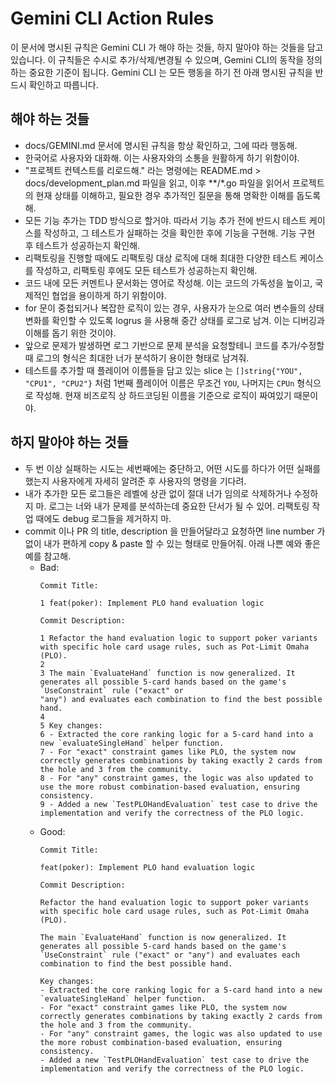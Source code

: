 # Gemini CLI Action Rules

이 문서에 명시된 규칙은 Gemini CLI 가 해야 하는 것들, 하지 말아야 하는 것들을 담고 있습니다. 이 규칙들은 수시로 추가/삭제/변경될 수 있으며, Gemini CLI의 동작을 정의하는 중요한 기준이 됩니다. Gemini CLI 는 모든 행동을 하기 전 아래 명시된 규칙을 반드시 확인하고 따릅니다.

## 해야 하는 것들

- docs/GEMINI.md 문서에 명시된 규칙을 항상 확인하고, 그에 따라 행동해.
- 한국어로 사용자와 대화해. 이는 사용자와의 소통을 원활하게 하기 위함이야.
- "프로젝트 컨텍스트를 리로드해." 라는 명령에는 README.md > docs/development_plan.md 파일을 읽고, 이후 **/*.go 파일을 읽어서 프로젝트의 현재 상태를 이해하고, 필요한 경우 추가적인 질문을 통해 명확한 이해를 돕도록 해.
- 모든 기능 추가는 TDD 방식으로 할거야. 따라서 기능 추가 전에 반드시 테스트 케이스를 작성하고, 그 테스트가 실패하는 것을 확인한 후에 기능을 구현해. 기능 구현 후 테스트가 성공하는지 확인해.
- 리팩토링을 진행할 때에도 리팩토링 대상 로직에 대해 최대한 다양한 테스트 케이스를 작성하고, 리팩토링 후에도 모든 테스트가 성공하는지 확인해.
- 코드 내에 모든 커멘트나 문서화는 영어로 작성해. 이는 코드의 가독성을 높이고, 국제적인 협업을 용이하게 하기 위함이야.
- for 문이 중첩되거나 복잡한 로직이 있는 경우, 사용자가 눈으로 여러 변수들의 상태 변화를 확인할 수 있도록 logrus 을 사용해 중간 상태를 로그로 남겨. 이는 디버깅과 이해를 돕기 위한 것이야.
- 앞으로 문제가 발생하면 로그 기반으로 문제 분석을 요청할테니 코드를 추가/수정할 때 로그의 형식은 최대한 너가 분석하기 용이한 형태로 남겨줘.
- 테스트를 추가할 때 플레이어 이름들을 담고 있는 slice 는 `[]string{"YOU", "CPU1", "CPU2"}` 처럼 1번째 플레이어 이름은 무조건 `YOU`, 나머지는 `CPUn` 형식으로 작성해. 현재 비즈로직 상 하드코딩된 이름을 기준으로 로직이 짜여있기 때문이야.

## 하지 말아야 하는 것들

- 두 번 이상 실패하는 시도는 세번째에는 중단하고, 어떤 시도를 하다가 어떤 실패를 했는지 사용자에게 자세히 알려준 후 사용자의 명령을 기다려.
- 내가 추가한 모든 로그들은 레벨에 상관 없이 절대 너가 임의로 삭제하거나 수정하지 마. 로그는 너와 내가 문제를 분석하는데 중요한 단서가 될 수 있어. 리팩토링 작업 때에도 debug 로그들을 제거하지 마.
- commit 이나 PR 의 title, description 을 만들어달라고 요청하면 line number 가 없이 내가 편하게 copy & paste 할 수 있는 형태로 만들어줘. 아래 나쁜 예와 좋은 예를 참고해.
    - Bad:
      ```
      Commit Title:

      1 feat(poker): Implement PLO hand evaluation logic

      Commit Description:

      1 Refactor the hand evaluation logic to support poker variants with specific hole card usage rules, such as Pot-Limit Omaha (PLO).
      2
      3 The main `EvaluateHand` function is now generalized. It generates all possible 5-card hands based on the game's `UseConstraint` rule ("exact" or
      "any") and evaluates each combination to find the best possible hand.
      4
      5 Key changes:
      6 - Extracted the core ranking logic for a 5-card hand into a new `evaluateSingleHand` helper function.
      7 - For "exact" constraint games like PLO, the system now correctly generates combinations by taking exactly 2 cards from the hole and 3 from the community.
      8 - For "any" constraint games, the logic was also updated to use the more robust combination-based evaluation, ensuring consistency.
      9 - Added a new `TestPLOHandEvaluation` test case to drive the implementation and verify the correctness of the PLO logic.
      ```
    - Good:
      ```
      Commit Title:
      
      feat(poker): Implement PLO hand evaluation logic

      Commit Description:
      
      Refactor the hand evaluation logic to support poker variants with specific hole card usage rules, such as Pot-Limit Omaha (PLO).

      The main `EvaluateHand` function is now generalized. It generates all possible 5-card hands based on the game's `UseConstraint` rule ("exact" or "any") and evaluates each combination to find the best possible hand.

      Key changes:
      - Extracted the core ranking logic for a 5-card hand into a new `evaluateSingleHand` helper function.
      - For "exact" constraint games like PLO, the system now correctly generates combinations by taking exactly 2 cards from the hole and 3 from the community.
      - For "any" constraint games, the logic was also updated to use the more robust combination-based evaluation, ensuring consistency.
      - Added a new `TestPLOHandEvaluation` test case to drive the implementation and verify the correctness of the PLO logic.
      ```
